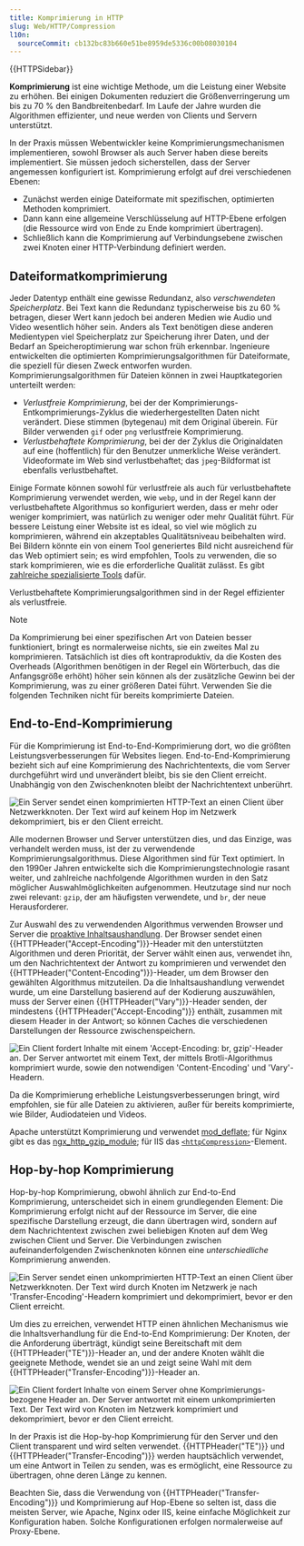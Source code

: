 ```yaml
---
title: Komprimierung in HTTP
slug: Web/HTTP/Compression
l10n:
  sourceCommit: cb132bc83b660e51be8959de5336c00b08030104
---
```


{{HTTPSidebar}}

**Komprimierung** ist eine wichtige Methode, um die Leistung einer Website zu erhöhen. Bei einigen Dokumenten reduziert die Größenverringerung um bis zu 70 % den Bandbreitenbedarf. Im Laufe der Jahre wurden die Algorithmen effizienter, und neue werden von Clients und Servern unterstützt.

In der Praxis müssen Webentwickler keine Komprimierungsmechanismen implementieren, sowohl Browser als auch Server haben diese bereits implementiert. Sie müssen jedoch sicherstellen, dass der Server angemessen konfiguriert ist. Komprimierung erfolgt auf drei verschiedenen Ebenen:

- Zunächst werden einige Dateiformate mit spezifischen, optimierten Methoden komprimiert.
- Dann kann eine allgemeine Verschlüsselung auf HTTP-Ebene erfolgen (die Ressource wird von Ende zu Ende komprimiert übertragen).
- Schließlich kann die Komprimierung auf Verbindungsebene zwischen zwei Knoten einer HTTP-Verbindung definiert werden.

## Dateiformatkomprimierung

Jeder Datentyp enthält eine gewisse Redundanz, also _verschwendeten Speicherplatz_. Bei Text kann die Redundanz typischerweise bis zu 60 % betragen, dieser Wert kann jedoch bei anderen Medien wie Audio und Video wesentlich höher sein. Anders als Text benötigen diese anderen Medientypen viel Speicherplatz zur Speicherung ihrer Daten, und der Bedarf an Speicheroptimierung war schon früh erkennbar. Ingenieure entwickelten die optimierten Komprimierungsalgorithmen für Dateiformate, die speziell für diesen Zweck entworfen wurden. Komprimierungsalgorithmen für Dateien können in zwei Hauptkategorien unterteilt werden:

- _Verlustfreie Komprimierung_, bei der der Komprimierungs-Entkomprimierungs-Zyklus die wiederhergestellten Daten nicht verändert. Diese stimmen (bytegenau) mit dem Original überein.
  Für Bilder verwenden `gif` oder `png` verlustfreie Komprimierung.
- _Verlustbehaftete Komprimierung_, bei der der Zyklus die Originaldaten auf eine (hoffentlich) für den Benutzer unmerkliche Weise verändert.
  Videoformate im Web sind verlustbehaftet; das `jpeg`-Bildformat ist ebenfalls verlustbehaftet.

Einige Formate können sowohl für verlustfreie als auch für verlustbehaftete Komprimierung verwendet werden, wie `webp`, und in der Regel kann der verlustbehaftete Algorithmus so konfiguriert werden, dass er mehr oder weniger komprimiert, was natürlich zu weniger oder mehr Qualität führt. Für bessere Leistung einer Website ist es ideal, so viel wie möglich zu komprimieren, während ein akzeptables Qualitätsniveau beibehalten wird. Bei Bildern könnte ein von einem Tool generiertes Bild nicht ausreichend für das Web optimiert sein; es wird empfohlen, Tools zu verwenden, die so stark komprimieren, wie es die erforderliche Qualität zulässt. Es gibt [zahlreiche spezialisierte Tools](https://www.creativebloq.com/design/image-compression-tools-1132865) dafür.

Verlustbehaftete Komprimierungsalgorithmen sind in der Regel effizienter als verlustfreie.

> [!NOTE]
> Da Komprimierung bei einer spezifischen Art von Dateien besser funktioniert, bringt es normalerweise nichts, sie ein zweites Mal zu komprimieren. Tatsächlich ist dies oft kontraproduktiv, da die Kosten des Overheads (Algorithmen benötigen in der Regel ein Wörterbuch, das die Anfangsgröße erhöht) höher sein können als der zusätzliche Gewinn bei der Komprimierung, was zu einer größeren Datei führt. Verwenden Sie die folgenden Techniken nicht für bereits komprimierte Dateien.

## End-to-End-Komprimierung

Für die Komprimierung ist End-to-End-Komprimierung dort, wo die größten Leistungsverbesserungen für Websites liegen. End-to-End-Komprimierung bezieht sich auf eine Komprimierung des Nachrichtentexts, die vom Server durchgeführt wird und unverändert bleibt, bis sie den Client erreicht. Unabhängig von den Zwischenknoten bleibt der Nachrichtentext unberührt.

![Ein Server sendet einen komprimierten HTTP-Text an einen Client über Netzwerkknoten. Der Text wird auf keinem Hop im Netzwerk dekomprimiert, bis er den Client erreicht.](httpenco1.svg)

Alle modernen Browser und Server unterstützen dies, und das Einzige, was verhandelt werden muss, ist der zu verwendende Komprimierungsalgorithmus. Diese Algorithmen sind für Text optimiert. In den 1990er Jahren entwickelte sich die Komprimierungstechnologie rasant weiter, und zahlreiche nachfolgende Algorithmen wurden in den Satz möglicher Auswahlmöglichkeiten aufgenommen. Heutzutage sind nur noch zwei relevant: `gzip`, der am häufigsten verwendete, und `br`, der neue Herausforderer.

Zur Auswahl des zu verwendenden Algorithmus verwenden Browser und Server die [proaktive Inhaltsaushandlung](/de/docs/Web/HTTP/Content_negotiation). Der Browser sendet einen {{HTTPHeader("Accept-Encoding")}}-Header mit den unterstützten Algorithmen und deren Priorität, der Server wählt einen aus, verwendet ihn, um den Nachrichtentext der Antwort zu komprimieren und verwendet den {{HTTPHeader("Content-Encoding")}}-Header, um dem Browser den gewählten Algorithmus mitzuteilen. Da die Inhaltsaushandlung verwendet wurde, um eine Darstellung basierend auf der Kodierung auszuwählen, muss der Server einen {{HTTPHeader("Vary")}}-Header senden, der mindestens {{HTTPHeader("Accept-Encoding")}} enthält, zusammen mit diesem Header in der Antwort; so können Caches die verschiedenen Darstellungen der Ressource zwischenspeichern.

![Ein Client fordert Inhalte mit einem 'Accept-Encoding: br, gzip'-Header an. Der Server antwortet mit einem Text, der mittels Brotli-Algorithmus komprimiert wurde, sowie den notwendigen 'Content-Encoding' und 'Vary'-Headern.](httpcompression1.svg)

Da die Komprimierung erhebliche Leistungsverbesserungen bringt, wird empfohlen, sie für alle Dateien zu aktivieren, außer für bereits komprimierte, wie Bilder, Audiodateien und Videos.

Apache unterstützt Komprimierung und verwendet [mod_deflate](https://httpd.apache.org/docs/current/mod/mod_deflate.html); für Nginx gibt es das [ngx_http_gzip_module](https://nginx.org/en/docs/http/ngx_http_gzip_module.html); für IIS das [`<httpCompression>`](https://learn.microsoft.com/en-us/iis/configuration/system.webServer/httpCompression/)-Element.

## Hop-by-hop Komprimierung

Hop-by-hop Komprimierung, obwohl ähnlich zur End-to-End Komprimierung, unterscheidet sich in einem grundlegenden Element: Die Komprimierung erfolgt nicht auf der Ressource im Server, die eine spezifische Darstellung erzeugt, die dann übertragen wird, sondern auf dem Nachrichtentext zwischen zwei beliebigen Knoten auf dem Weg zwischen Client und Server. Die Verbindungen zwischen aufeinanderfolgenden Zwischenknoten können eine _unterschiedliche_ Komprimierung anwenden.

![Ein Server sendet einen unkomprimierten HTTP-Text an einen Client über Netzwerkknoten. Der Text wird durch Knoten im Netzwerk je nach 'Transfer-Encoding'-Headern komprimiert und dekomprimiert, bevor er den Client erreicht.](httpte1.svg)

Um dies zu erreichen, verwendet HTTP einen ähnlichen Mechanismus wie die Inhaltsverhandlung für die End-to-End Komprimierung: Der Knoten, der die Anforderung überträgt, kündigt seine Bereitschaft mit dem {{HTTPHeader("TE")}}-Header an, und der andere Knoten wählt die geeignete Methode, wendet sie an und zeigt seine Wahl mit dem {{HTTPHeader("Transfer-Encoding")}}-Header an.

![Ein Client fordert Inhalte von einem Server ohne Komprimierungs-bezogene Header an. Der Server antwortet mit einem unkomprimierten Text. Der Text wird von Knoten im Netzwerk komprimiert und dekomprimiert, bevor er den Client erreicht.](httpcomp2.svg)

In der Praxis ist die Hop-by-hop Komprimierung für den Server und den Client transparent und wird selten verwendet. {{HTTPHeader("TE")}} und {{HTTPHeader("Transfer-Encoding")}} werden hauptsächlich verwendet, um eine Antwort in Teilen zu senden, was es ermöglicht, eine Ressource zu übertragen, ohne deren Länge zu kennen.

Beachten Sie, dass die Verwendung von {{HTTPHeader("Transfer-Encoding")}} und Komprimierung auf Hop-Ebene so selten ist, dass die meisten Server, wie Apache, Nginx oder IIS, keine einfache Möglichkeit zur Konfiguration haben. Solche Konfigurationen erfolgen normalerweise auf Proxy-Ebene.
